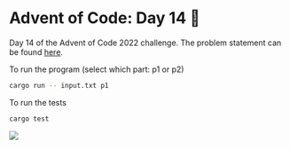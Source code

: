 # Advent of Code: Day 14 🎄

Day 14 of the Advent of Code 2022 challenge. The problem statement can be found [here](https://adventofcode.com/2022/day/14).

To run the program (select which part: p1 or p2)
```bash
cargo run -- input.txt p1
```

To run the tests
```bash
cargo test
```

![](https://media.giphy.com/media/XLxOIDIwFN95u/giphy.gif)
